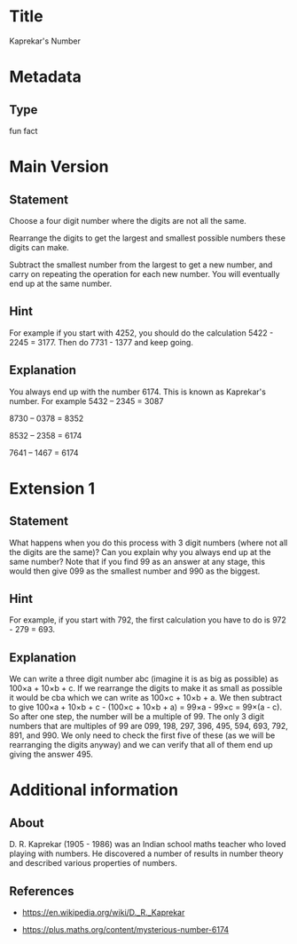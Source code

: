# Title

Kaprekar's Number

# Metadata

## Type

fun fact

# Main Version

## Statement

Choose a four digit number where the digits are not all the same.

Rearrange the digits to get the largest and smallest possible numbers these digits can make.

Subtract the smallest number from the largest to get a new number, and carry on repeating the operation for each new number. You will eventually end up at the same number.

## Hint

For example if you start with 4252, you should do the calculation 5422 - 2245 = 3177. Then do 7731 - 1377 and keep going.

## Explanation

You always end up with the number 6174. This is known as Kaprekar's number. For example 5432 – 2345 = 3087

8730 – 0378 = 8352

8532 – 2358 = 6174

7641 – 1467 = 6174

# Extension 1

## Statement

What happens when you do this process with 3 digit numbers (where not all the digits are the same)? Can you explain why you always end up at the same number? Note that if you find 99 as an answer at any stage, this would then give 099 as the smallest number and 990 as the biggest.

## Hint

For example, if you start with 792, the first calculation you have to do is 972 - 279 = 693. 

## Explanation

We can write a three digit number abc (imagine it is as big as possible) as 100×a + 10×b + c. If we rearrange the digits to make it as small as possible it would be cba which we can write as 100×c + 10×b + a. We then subtract to give 100×a + 10×b + c - (100×c + 10×b + a) = 99×a - 99×c = 99×(a - c). So after one step, the number will be a multiple of 99. The only 3 digit numbers that are multiples of 99 are 099, 198, 297, 396, 495, 594, 693, 792, 891, and 990. We only need to check the first five of these (as we will be rearranging the digits anyway) and we can verify that all of them end up giving the answer 495.

# Additional information

## About

D. R. Kaprekar (1905 - 1986) was an Indian school maths teacher who loved playing with numbers. He discovered a number of results in number theory and described various properties of numbers.

## References

* https://en.wikipedia.org/wiki/D._R._Kaprekar

* https://plus.maths.org/content/mysterious-number-6174
